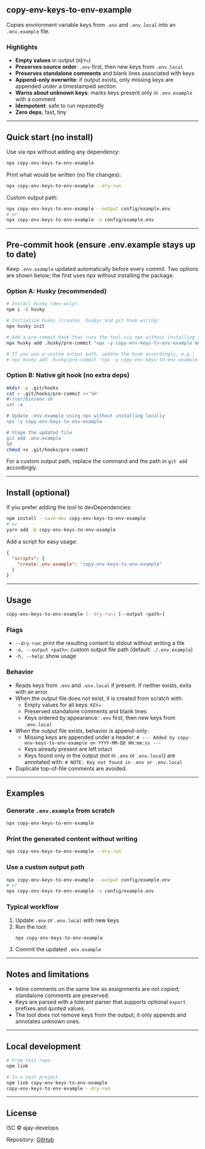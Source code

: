 ## copy-env-keys-to-env-example

Copies environment variable keys from `.env` and `.env.local` into an `.env.example` file.

### Highlights

- **Empty values** in output (`KEY=`)
- **Preserves source order**: `.env` first, then new keys from `.env.local`
- **Preserves standalone comments** and blank lines associated with keys
- **Append-only overwrite**: if output exists, only missing keys are appended under a timestamped section
- **Warns about unknown keys**: marks keys present only in `.env.example` with a comment
- **Idempotent**: safe to run repeatedly
- **Zero deps**, fast, tiny

---

## Quick start (no install)

Use via npx without adding any dependency:

```bash
npx copy-env-keys-to-env-example
```

Print what would be written (no file changes):

```bash
npx copy-env-keys-to-env-example --dry-run
```

Custom output path:

```bash
npx copy-env-keys-to-env-example --output config/example.env
# or
npx copy-env-keys-to-env-example -o config/example.env
```

---

## Pre-commit hook (ensure .env.example stays up to date)

Keep `.env.example` updated automatically before every commit. Two options are shown below; the first uses npx without installing the package.

### Option A: Husky (recommended)

```bash
# Install husky (dev-only)
npm i -D husky

# Initialize husky (creates .husky/ and git hook wiring)
npx husky init

# Add a pre-commit hook that runs the tool via npx without installing it
npx husky add .husky/pre-commit "npx -y copy-env-keys-to-env-example && git add .env.example"

# If you use a custom output path, update the hook accordingly, e.g.:
# npx husky add .husky/pre-commit "npx -y copy-env-keys-to-env-example -o config/example.env && git add config/example.env"
```

### Option B: Native git hook (no extra deps)

```bash
mkdir -p .git/hooks
cat > .git/hooks/pre-commit <<'SH'
#!/usr/bin/env sh
set -e

# Update .env.example using npx without installing locally
npx -y copy-env-keys-to-env-example

# Stage the updated file
git add .env.example
SH
chmod +x .git/hooks/pre-commit
```

For a custom output path, replace the command and the path in `git add` accordingly.

---

## Install (optional)

If you prefer adding the tool to devDependencies:

```bash
npm install --save-dev copy-env-keys-to-env-example
# or
yarn add -D copy-env-keys-to-env-example
```

Add a script for easy usage:

```json
{
  "scripts": {
    "create:.env.example": "copy-env-keys-to-env-example"
  }
}
```

---

## Usage

```bash
copy-env-keys-to-env-example [--dry-run] [--output <path>]
```

### Flags

- `--dry-run`: print the resulting content to stdout without writing a file
- `-o, --output <path>`: custom output file path (default: `./.env.example`)
- `-h, --help`: show usage

### Behavior

- Reads keys from `.env` and `.env.local` if present. If neither exists, exits with an error.
- When the output file does not exist, it is created from scratch with:
  - Empty values for all keys: `KEY=`
  - Preserved standalone comments and blank lines
  - Keys ordered by appearance: `.env` first, then new keys from `.env.local`
- When the output file exists, behavior is append-only:
  - Missing keys are appended under a header: `# --- Added by copy-env-keys-to-env-example on YYYY-MM-DD HH:mm:ss ---`
  - Keys already present are left intact
  - Keys found only in the output (not in `.env` or `.env.local`) are annotated with:
    `# NOTE: Key not found in .env or .env.local`
- Duplicate top-of-file comments are avoided.

---

## Examples

### Generate `.env.example` from scratch

```bash
npx copy-env-keys-to-env-example
```

### Print the generated content without writing

```bash
npx copy-env-keys-to-env-example --dry-run
```

### Use a custom output path

```bash
npx copy-env-keys-to-env-example --output config/example.env
# or
npx copy-env-keys-to-env-example -o config/example.env
```

### Typical workflow

1. Update `.env` or `.env.local` with new keys
2. Run the tool:
   ```bash
   npx copy-env-keys-to-env-example
   ```
3. Commit the updated `.env.example`

---

## Notes and limitations

- Inline comments on the same line as assignments are not copied; standalone comments are preserved.
- Keys are parsed with a tolerant parser that supports optional `export` prefixes and quoted values.
- The tool does not remove keys from the output; it only appends and annotates unknown ones.

---

## Local development

```bash
# From this repo
npm link

# In a test project
npm link copy-env-keys-to-env-example
copy-env-keys-to-env-example --dry-run
```

---

## License

ISC © ajay-develops

Repository: [GitHub](https://github.com/ajay-develops/copy-env-keys-to-env-example)

